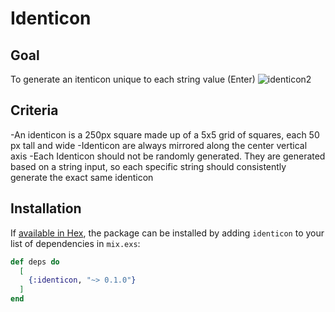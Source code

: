 # Identicon

## Goal
To generate an itenticon unique to each string value (Enter)
![identicon2](https://user-images.githubusercontent.com/40097537/122680430-15d16280-d1bd-11eb-810a-9bc321158eea.JPG)

## Criteria
-An identicon is a 250px square made up of a 5x5 grid of squares, each 50 px tall and wide
-Identicon are always mirrored along the center vertical axis
-Each Identicon should not be randomly generated. They are generated based on a string input, so each specific string should consistently generate the exact same identicon

## Installation

If [available in Hex](https://hex.pm/docs/publish), the package can be installed
by adding `identicon` to your list of dependencies in `mix.exs`:

```elixir
def deps do
  [
    {:identicon, "~> 0.1.0"}
  ]
end
```

